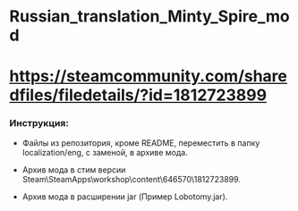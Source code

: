 # Russian_translation_Minty_Spire_mod

# https://steamcommunity.com/sharedfiles/filedetails/?id=1812723899 

### Инструкция:

- Файлы из репозитория, кроме README, переместить в папку localization/eng, с заменой, в архиве мода.

- Архив мода в стим версии Steam\SteamApps\workshop\content\646570\1812723899.

- Архив мода в расширении jar (Пример Lobotomy.jar).



